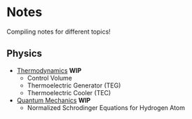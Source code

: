 # Notes
Compiling notes for different topics!

## Physics
* [Thermodynamics](https://nbviewer.jupyter.org/github/flamanta/notes/blob/master/Thermodynamics/Thermodynamics.ipynb) **WIP**
  * Control Volume
  * Thermoelectric Generator (TEG)
  * Thermoelectric Cooler (TEC)
* [Quantum Mechanics](https://nbviewer.jupyter.org/github/flamanta/notes/blob/master/Quantum%20Mechanics/Quantum%20Mechanics.ipynb) **WIP**
  *  Normalized Schrodinger Equations for Hydrogen Atom